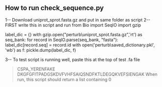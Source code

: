 ## How to run check_sequence.py

1-- Download uniprot_sprot.fasta.gz and put in same folder as script
2-- FIRST write this in script and run
from Bio import SeqIO
import gzip

label_dic = {}
with gzip.open("perturb\\uniprot_sprot.fasta.gz",'rt') as seq_bank:
    for record in SeqIO.parse(seq_bank, "fasta"):
        label_dic[record.seq] = record.id
with open('perturb\\saved_dictionary.pkl', 'wb') as f:
    pickle.dump(label_dic, f)

3-- To test script is running well, paste this at the top of test .fa file
>CSPA_YERENFAKE
DKGFGFITPADGSKDVFVHFSAIQSNDFKTLDEGQKVEFSIENGAK
    When run, this script should return a list containing 0
